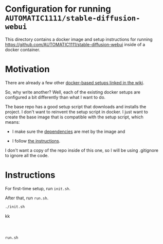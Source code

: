 # Configuration for running `AUTOMATIC1111/stable-diffusion-webui`

This directory contains a docker image and setup instructions for running https://github.com/AUTOMATIC1111/stable-diffusion-webui inside of a docker container.

# Motivation

There are already a few other [docker-based setups linked in the wiki](https://github.com/AUTOMATIC1111/stable-diffusion-webui/wiki/Containers).

So, why write another? Well, each of the existing docker setups are configured a bit differently than what I want to do.

The base repo has a good setup script that downloads and installs the project. I don't want to reinvent the setup script in docker. I just want to create the base image that is compatible with the setup script, which means:

- I make sure the [dependencies](https://github.com/AUTOMATIC1111/stable-diffusion-webui/wiki/Dependencies) are met by the image and

- I follow [the instructions](https://github.com/AUTOMATIC1111/stable-diffusion-webui#automatic-installation-on-linux).

I don't want a copy of the repo inside of this one, so I will be using .gitignore to ignore all the code.

# Instructions

For first-time setup, run `init.sh`.

After that, run `run.sh`.

```sh
./init.sh

```

kk

```



run.sh


```
